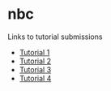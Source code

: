 # nbc

Links to tutorial submissions

* [Tutorial 1](./tutorial1/README.md)
* [Tutorial 2](./tutorial2/README.md)
* [Tutorial 3](./tutorial3/README.md)
* [Tutorial 4](./tutorial4/README.md)